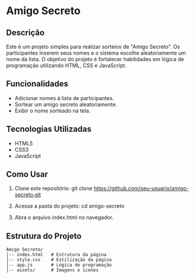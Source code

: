 # Amigo Secreto

## Descrição
Este é um projeto simples para realizar sorteios de "Amigo Secreto". Os participantes inserem seus nomes e o sistema escolhe aleatoriamente um nome da lista. O objetivo do projeto é fortalecer habilidades em lógica de programação utilizando HTML, CSS e JavaScript.

## Funcionalidades
- Adicionar nomes à lista de participantes.
- Sortear um amigo secreto aleatoriamente.
- Exibir o nome sorteado na tela.

## Tecnologias Utilizadas
- HTML5
- CSS3
- JavaScript

## Como Usar
1.   Clone este repositório:
   git clone https://github.com/seu-usuario/amigo-secreto.git

2.  Acesse a pasta do projeto:
cd amigo-secreto

3. Abra o arquivo index.html no navegador.

## Estrutura do Projeto
```plaintext
Amigo Secreto/
│-- index.html   # Estrutura da página
│-- style.css    # Estilização da página
│-- app.js       # Lógica de programação
│-- assets/      # Imagens e ícones

